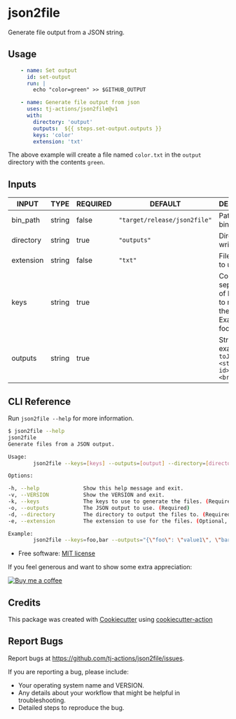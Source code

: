 # json2file

Generate file output from a JSON string.

## Usage

```yaml
    - name: Set output
      id: set-output
      run: |
        echo "color=green" >> $GITHUB_OUTPUT

    - name: Generate file output from json
      uses: tj-actions/json2file@v1
      with:
        directory: 'output'
        outputs:  ${{ steps.set-output.outputs }}
        keys: 'color'
        extension: 'txt'
```

The above example will create a file named `color.txt` in the `output` directory with the contents `green`.

## Inputs

<!-- AUTO-DOC-INPUT:START - Do not remove or modify this section -->

|   INPUT   |  TYPE  | REQUIRED |           DEFAULT            |                                  DESCRIPTION                                  |
|-----------|--------|----------|------------------------------|-------------------------------------------------------------------------------|
| bin\_path  | string |  false   | `"target/release/json2file"` |                              Path to the binary                               |
| directory | string |   true   |         `"outputs"`          |                             Directory to write to                             |
| extension | string |  false   |           `"txt"`            |                             File extension to use                             |
|   keys    | string |   true   |                              | Comma separated list of Keys<br>to read from the outputs.<br>Example: foo,bar |
|  outputs  | string |   true   |                              |        String JSON example `${{ toJSON(steps.<step-id>.outputs)<br>}}`        |

<!-- AUTO-DOC-INPUT:END -->

## CLI Reference

Run `json2file --help` for more information.

```bash
$ json2file --help
json2file
Generate files from a JSON output.

Usage:
        json2file --keys=[keys] --outputs=[output] --directory=[directory] --extension=[EXTENSION]

Options:

-h, --help              Show this help message and exit.
-v, --VERSION           Show the VERSION and exit.
-k, --keys              The keys to use to generate the files. (Required)
-o, --outputs           The JSON output to use. (Required)
-d, --directory         The directory to output the files to. (Required)
-e, --extension         The extension to use for the files. (Optional, defaults to txt)

Example:
        json2file --keys=foo,bar --outputs="{\"foo\": \"value1\", \"bar\": \"value2\"}" --directory=/tmp --extension=tx
```

*   Free software: [MIT license](LICENSE)

If you feel generous and want to show some extra appreciation:

[![Buy me a coffee][buymeacoffee-shield]][buymeacoffee]

[buymeacoffee]: https://www.buymeacoffee.com/jackton1

[buymeacoffee-shield]: https://www.buymeacoffee.com/assets/img/custom_images/orange_img.png

## Credits

This package was created with [Cookiecutter](https://github.com/cookiecutter/cookiecutter) using [cookiecutter-action](https://github.com/tj-actions/cookiecutter-action)

## Report Bugs

Report bugs at https://github.com/tj-actions/json2file/issues.

If you are reporting a bug, please include:

*   Your operating system name and VERSION.
*   Any details about your workflow that might be helpful in troubleshooting.
*   Detailed steps to reproduce the bug.
